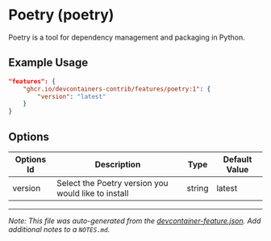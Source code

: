 
# Poetry (poetry)

Poetry is a tool for dependency management and packaging in Python.

## Example Usage

```json
"features": {
    "ghcr.io/devcontainers-contrib/features/poetry:1": {
        "version": "latest"
    }
}
```

## Options

| Options Id | Description | Type | Default Value |
|-----|-----|-----|-----|
| version | Select the Poetry version you would like to install | string | latest |



---

_Note: This file was auto-generated from the [devcontainer-feature.json](https://github.com/devcontainers-contrib/features/blob/main/src/poetry/devcontainer-feature.json).  Add additional notes to a `NOTES.md`._
